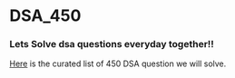 # DSA_450

### Lets Solve dsa questions everyday together!! 

[Here](https://drive.google.com/file/d/1FMdN_OCfOI0iAeDlqswCiC2DZzD4nPsb/view?usp=sharing) is the curated list of 450 DSA question we will solve.

